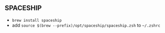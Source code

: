 ## SPACESHIP

- `brew install spaceship`
- add `source $(brew --prefix)/opt/spaceship/spaceship.zsh` to `~/.zshrc`